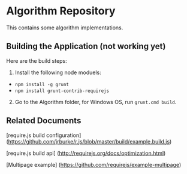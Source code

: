 # Algorithm Repository

This contains some algorithm implementations.

## Building the Application (not working yet)

Here are the build steps:

1. Install the following node moduels:

* `npm install -g grunt`
* `npm install grunt-contrib-requirejs`

2. Go to the Algorithm folder, for Windows OS, run `grunt.cmd build`.

## Related Documents

[require.js build configuration] (https://github.com/jrburke/r.js/blob/master/build/example.build.js)

[require.js build api] (http://requirejs.org/docs/optimization.html)

[Multipage example] (https://github.com/requirejs/example-multipage)

